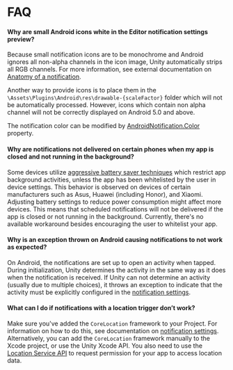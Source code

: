 # FAQ

#### Why are small Android icons white in the Editor notification settings preview?

Because small notification icons are to be monochrome and Android ignores all non-alpha channels in the icon image, Unity automatically strips all RGB channels. For more information, see external documentation on [Anatomy of a notification](https://material.io/design/platform-guidance/android-notifications.html#anatomy-of-a-notification).

Another way to provide icons is to place them in the `\Assets\Plugins\Android\res\drawable-{scaleFactor}` folder which will not be automatically processed. However, icons which contain non alpha channel will not be correctly displayed on Android 5.0 and above.

The notification color can be modified by [AndroidNotification.Color](../api/Unity.Notifications.Android.AndroidNotification.html#Unity_Notifications_Android_AndroidNotification_Color) property.

#### Why are notifications not delivered on certain phones when my app is closed and not running in the background?

Some devices utilize [aggressive battery saver techniques](https://stackoverflow.com/questions/47145722/how-to-deal-with-huaweis-and-xiaomis-battery-optimizations) which restrict app background activities, unless the app has been whitelisted by the user in device settings. This behavior is observed on devices of certain manufacturers such as Asus, Huawei (including Honor), and Xiaomi. Adjusting battery settings to reduce power consumption might affect more devices.
This means that scheduled notifications will not be delivered if the app is closed or not running in the background. Currently, there's no available workaround besides encouraging the user to whitelist your app.

#### Why is an exception thrown on Android causing notifications to not work as expected?

On Android, the notifications are set up to open an activity when tapped. During initialization, Unity determines the activity in the same way as it does when the notification is received. If Unity can not determine an activity (usually due to multiple choices), it throws an exception to indicate that the activity must be explicitly configured in the [notification settings](Settings.md#custom-activity).

#### What can I do if notifications with a location trigger don’t work?

Make sure you've added the `CoreLocation` framework to your Project. For information on how to do this, see documentation on [notification settings](Settings.md#include-corelocation-framework).
Alternatively, you can add the `CoreLocation` framework manually to the Xcode project, or use the Unity Xcode API. You also need to use the [Location Service API](https://docs.unity3d.com/ScriptReference/LocationService.html) to request permission for your app to access location data.
